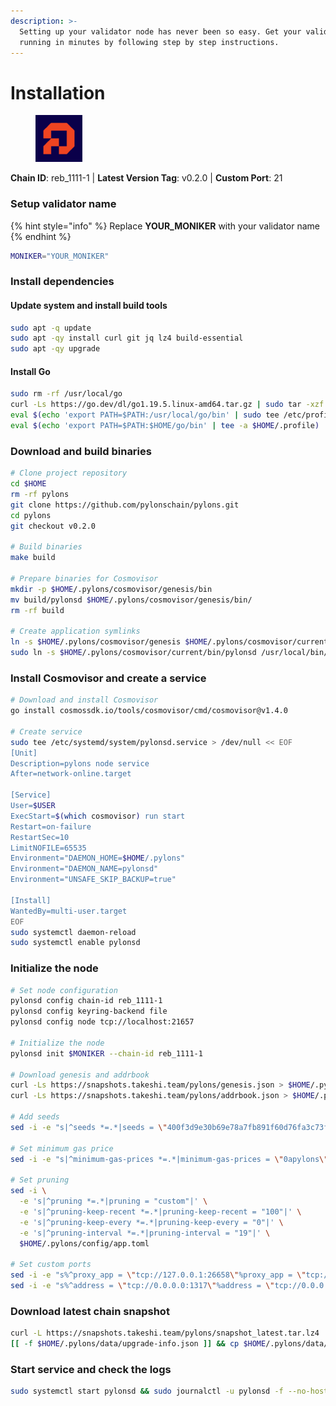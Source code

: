 ```yaml
---
description: >-
  Setting up your validator node has never been so easy. Get your validator
  running in minutes by following step by step instructions.
---
```


# Installation

<figure><img src="https://github.com/takeshi-val/Logo/raw/main/pylons.png" alt=""><figcaption></figcaption></figure>

**Chain ID**: reb\_1111-1 | **Latest Version Tag**: v0.2.0 | **Custom Port**: 21

### Setup validator name

{% hint style="info" %}
Replace **YOUR\_MONIKER** with your validator name
{% endhint %}

```bash
MONIKER="YOUR_MONIKER"
```

### Install dependencies

#### Update system and install build tools

```bash
sudo apt -q update
sudo apt -qy install curl git jq lz4 build-essential
sudo apt -qy upgrade
```

#### Install Go

```bash
sudo rm -rf /usr/local/go
curl -Ls https://go.dev/dl/go1.19.5.linux-amd64.tar.gz | sudo tar -xzf - -C /usr/local
eval $(echo 'export PATH=$PATH:/usr/local/go/bin' | sudo tee /etc/profile.d/golang.sh)
eval $(echo 'export PATH=$PATH:$HOME/go/bin' | tee -a $HOME/.profile)
```

### Download and build binaries

```bash
# Clone project repository
cd $HOME
rm -rf pylons
git clone https://github.com/pylonschain/pylons.git
cd pylons
git checkout v0.2.0

# Build binaries
make build

# Prepare binaries for Cosmovisor
mkdir -p $HOME/.pylons/cosmovisor/genesis/bin
mv build/pylonsd $HOME/.pylons/cosmovisor/genesis/bin/
rm -rf build

# Create application symlinks
ln -s $HOME/.pylons/cosmovisor/genesis $HOME/.pylons/cosmovisor/current
sudo ln -s $HOME/.pylons/cosmovisor/current/bin/pylonsd /usr/local/bin/pylonsd
```

### Install Cosmovisor and create a service

```bash
# Download and install Cosmovisor
go install cosmossdk.io/tools/cosmovisor/cmd/cosmovisor@v1.4.0

# Create service
sudo tee /etc/systemd/system/pylonsd.service > /dev/null << EOF
[Unit]
Description=pylons node service
After=network-online.target

[Service]
User=$USER
ExecStart=$(which cosmovisor) run start
Restart=on-failure
RestartSec=10
LimitNOFILE=65535
Environment="DAEMON_HOME=$HOME/.pylons"
Environment="DAEMON_NAME=pylonsd"
Environment="UNSAFE_SKIP_BACKUP=true"

[Install]
WantedBy=multi-user.target
EOF
sudo systemctl daemon-reload
sudo systemctl enable pylonsd
```

### Initialize the node

```bash
# Set node configuration
pylonsd config chain-id reb_1111-1
pylonsd config keyring-backend file
pylonsd config node tcp://localhost:21657

# Initialize the node
pylonsd init $MONIKER --chain-id reb_1111-1

# Download genesis and addrbook
curl -Ls https://snapshots.takeshi.team/pylons/genesis.json > $HOME/.pylons/config/genesis.json
curl -Ls https://snapshots.takeshi.team/pylons/addrbook.json > $HOME/.pylons/config/addrbook.json

# Add seeds
sed -i -e "s|^seeds *=.*|seeds = \"400f3d9e30b69e78a7fb891f60d76fa3c73f0ecc@pylons.rpc.takeshi.team:21659\"|" $HOME/.pylons/config/config.toml

# Set minimum gas price
sed -i -e "s|^minimum-gas-prices *=.*|minimum-gas-prices = \"0apylons\"|" $HOME/.pylons/config/app.toml

# Set pruning
sed -i \
  -e 's|^pruning *=.*|pruning = "custom"|' \
  -e 's|^pruning-keep-recent *=.*|pruning-keep-recent = "100"|' \
  -e 's|^pruning-keep-every *=.*|pruning-keep-every = "0"|' \
  -e 's|^pruning-interval *=.*|pruning-interval = "19"|' \
  $HOME/.pylons/config/app.toml

# Set custom ports
sed -i -e "s%^proxy_app = \"tcp://127.0.0.1:26658\"%proxy_app = \"tcp://127.0.0.1:21658\"%; s%^laddr = \"tcp://127.0.0.1:26657\"%laddr = \"tcp://127.0.0.1:21657\"%; s%^pprof_laddr = \"localhost:6060\"%pprof_laddr = \"localhost:21060\"%; s%^laddr = \"tcp://0.0.0.0:26656\"%laddr = \"tcp://0.0.0.0:21656\"%; s%^prometheus_listen_addr = \":26660\"%prometheus_listen_addr = \":21660\"%" $HOME/.pylons/config/config.toml
sed -i -e "s%^address = \"tcp://0.0.0.0:1317\"%address = \"tcp://0.0.0.0:21317\"%; s%^address = \":8080\"%address = \":21080\"%; s%^address = \"0.0.0.0:9090\"%address = \"0.0.0.0:21090\"%; s%^address = \"0.0.0.0:9091\"%address = \"0.0.0.0:21091\"%; s%^address = \"0.0.0.0:8545\"%address = \"0.0.0.0:21545\"%; s%^ws-address = \"0.0.0.0:8546\"%ws-address = \"0.0.0.0:21546\"%" $HOME/.pylons/config/app.toml
```

### Download latest chain snapshot

```bash
curl -L https://snapshots.takeshi.team/pylons/snapshot_latest.tar.lz4 | tar -Ilz4 -xf - -C $HOME/.pylons
[[ -f $HOME/.pylons/data/upgrade-info.json ]] && cp $HOME/.pylons/data/upgrade-info.json $HOME/.pylons/cosmovisor/genesis/upgrade-info.json
```

### Start service and check the logs

```bash
sudo systemctl start pylonsd && sudo journalctl -u pylonsd -f --no-hostname -o cat
```
